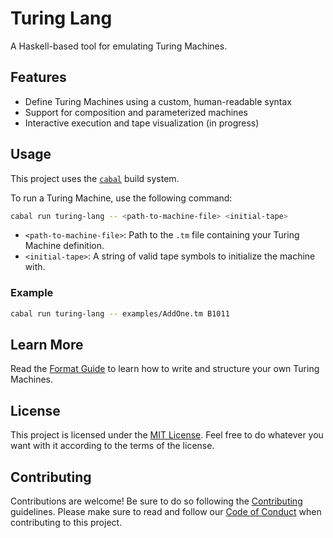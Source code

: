 # Turing Lang

A Haskell-based tool for emulating Turing Machines.

## Features

* Define Turing Machines using a custom, human-readable syntax
* Support for composition and parameterized machines
* Interactive execution and tape visualization (in progress)

## Usage

This project uses the [`cabal`](https://www.haskell.org/cabal/) build system.

To run a Turing Machine, use the following command:

```bash
cabal run turing-lang -- <path-to-machine-file> <initial-tape>
```

* `<path-to-machine-file>`: Path to the `.tm` file containing your Turing Machine definition.
* `<initial-tape>`: A string of valid tape symbols to initialize the machine with.

### Example

```bash
cabal run turing-lang -- examples/AddOne.tm B1011
```

## Learn More

Read the [Format Guide](/docs/format-guide.md) to learn how to write and structure your own Turing Machines.

## License

This project is licensed under the [MIT License](LICENSE).
Feel free to do whatever you want with it according to the terms of the license.

## Contributing

Contributions are welcome! Be sure to do so following the [Contributing](CONTRIBUTING) guidelines.
Please make sure to read and follow our [Code of Conduct](CODE_OF_CONDUCT.md) when contributing to this project.
